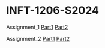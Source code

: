 # INFT-1206-S2024

Assignment_1
[Part1](/Class_Notes/HTML/Assignment_1/Part_1/index.html)
[Part2](/Class_Notes/HTML/Assignment_1/Part_2/index.html)

Assignment_2
[Part1](/Class_Notes/HTML/Assignment_2/Part_1/index.html)
[Part2](/Class_Notes/HTML/Assignment_2/Part_2/blank-template.html)
